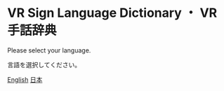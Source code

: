# VR Sign Language Dictionary ・ VR手話辞典
Please select your language.

言語を選択してください。

<a href="/#/en/home.md">English</a> <a href="/#/jp/home.md">日本</a>